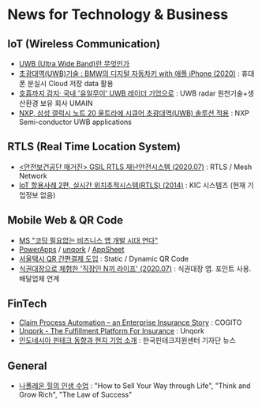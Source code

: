 # News for Technology & Business 


## IoT (Wireless Communication)
- [UWB (Ultra Wide Band)란 무엇인가](https://blog.naver.com/suresofttech/222020100797)
- [초광대역(UWB)기술 : BMW의 디지털 자동차키 with 애플 iPhone (2020)](https://blog.naver.com/kyoung1155/222025404704) : 휴대폰 분실시 Cloud 저장 data 활용
- [호흡까지 감지· 국내 '유일무이' UWB 레이더 기업으로](https://blog.naver.com/hellodd11/222044990869) : UWB radar 원천기술+생산환경 보유 회사 UMAIN
- [NXP, 삼성 갤럭시 노트 20 울트라에 시큐어 초광대역(UWB) 솔루션 적용](https://blog.naver.com/nxpkor/222058246791) : NXP Semi-conductor UWB applications 

## RTLS (Real Time Location System) 
- [<안전보건공단 매거진> GSIL RTLS 재난안전시스템 (2020.07)](https://blog.naver.com/bohemtic/222033313267) : RTLS / Mesh Network
- [IoT 할용사례 2편, 실시간 위치추적시스템(RTLS) (2014)](https://blog.naver.com/kic_systems/220137332911) : KIC 시스템즈 (현재 기업정보 없음)

## Mobile Web & QR Code
- [MS "코딩 필요없는 비즈니스 앱 개발 시대 연다"](https://n.news.naver.com/article/293/0000027493)
- [PowerApps](https://powerapps.microsoft.com/) / [unqork](https://www.unqork.com/no-code-software-platform-enterprise-apps-unqork) / [AppSheet](https://www.appsheet.com/)
- [서울택시 QR 간편결제 도입](https://newsis.com/view/?id=NISX20181023_0000450598&cID=10201&pID=10200) : Static / Dynamic QR Code
- [식권대장으로 체험한 '직장인 N끼 라이프' (2020.07)](https://zdnet.co.kr/view/?no=20200714175743) : 식권대장 앱. 포인트 사용. 배달업체 연계

## FinTech
- [Claim Process Automation – an Enterprise Insurance Story](https://youtu.be/dT0INU-fmI8) : COGITO
- [Unqork - The Fulfillment Platform For Insurance](https://youtu.be/pWbF6DAOhi4) : Unqork
- [인도네시아 핀테크 동향과 현지 기업 소개](https://blog.naver.com/koreafintech/221629207309) : 한국핀테크지원센터 기자단 뉴스

## General
- [나폴레온 힐의 인생 수업](https://m.post.naver.com/viewer/postView.nhn?volumeNo=27929619&memberNo=29740882&vType=VERTICAL) : "How to Sell Your Way through Life", "Think and Grow Rich", "The Law of Success"
  
